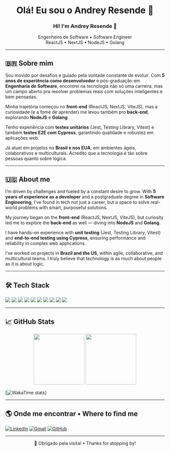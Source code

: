 <h1 align="center">Olá! Eu sou o Andrey Resende 👋</h1>
<h3 align="center">Hi! I'm Andrey Resende 👋</h3>

<p align="center">
  Engenheiro de Software • Software Engineer <br/>
  ReactJS • NextJS • NodeJS • Golang
</p>

---

## 🇧🇷 Sobre mim

Sou movido por desafios e guiado pela vontade constante de evoluir. Com **5 anos de experiência como desenvolvedor** e pós-graduação em **Engenharia de Software**, encontrei na tecnologia não só uma carreira, mas um campo aberto pra resolver problemas reais com soluções inteligentes e bem pensadas.

Minha trajetória começou no **front-end** (ReactJS, NextJS, ViteJS), mas a curiosidade (e a fome de aprender) me levou também pro **back-end**, explorando **NodeJS** e **Golang**.

Tenho experiência com **testes unitários** (Jest, Testing Library, Vitest) e também **testes E2E com Cypress**, garantindo qualidade e robustez em aplicações web.

Já atuei em projetos no **Brasil e nos EUA**, em ambientes ágeis, colaborativos e multiculturais. Acredito que a tecnologia é tão sobre pessoas quanto sobre lógica.

---

## 🇺🇸 About me

I’m driven by challenges and fueled by a constant desire to grow. With **5 years of experience as a developer** and a postgraduate degree in **Software Engineering**, I’ve found in tech not just a career, but a space to solve real-world problems with smart, purposeful solutions.

My journey began on the **front-end** (ReactJS, NextJS, ViteJS), but curiosity led me to explore the **back-end** as well — diving into **NodeJS** and **Golang**.

I have hands-on experience with **unit testing** (Jest, Testing Library, Vitest) and **end-to-end testing using Cypress**, ensuring performance and reliability in complex web applications.

I’ve worked on projects in **Brazil and the US**, within agile, collaborative, and multicultural teams. I truly believe that technology is as much about people as it is about logic.

---

## 🛠️ Tech Stack

<div>
  <img src="https://img.shields.io/badge/React-20232A?style=flat&logo=react&logoColor=61DAFB" />
  <img src="https://img.shields.io/badge/Next.js-000000?style=flat&logo=nextdotjs&logoColor=white" />
  <img src="https://img.shields.io/badge/Vite-646CFF?style=flat&logo=vite&logoColor=white" />
  <img src="https://img.shields.io/badge/Node.js-339933?style=flat&logo=nodedotjs&logoColor=white" />
  <img src="https://img.shields.io/badge/Golang-00ADD8?style=flat&logo=go&logoColor=white" />
  <img src="https://img.shields.io/badge/TypeScript-3178C6?style=flat&logo=typescript&logoColor=white" />
  <img src="https://img.shields.io/badge/JavaScript-F7DF1E?style=flat&logo=javascript&logoColor=black" />
  <img src="https://img.shields.io/badge/Cypress-17202C?style=flat&logo=cypress&logoColor=white" />
  <img src="https://img.shields.io/badge/Jest-C21325?style=flat&logo=jest&logoColor=white" />
  <img src="https://img.shields.io/badge/Git-F05032?style=flat&logo=git&logoColor=white" />
</div>

---

## 📈 GitHub Stats

<div align="center">
  <img height="160em" src="https://github-readme-stats.vercel.app/api?username=ResendeAndrey&show_icons=true&theme=tokyonight" />
  <img height="160em" src="https://github-readme-stats.vercel.app/api/top-langs/?username=ResendeAndrey&layout=compact&theme=tokyonight" />
</div>

[![WakaTime stats](https://github-readme-stats.vercel.app/api/wakatime?username=ResendeAndrey)]

---

## 🌎 Onde me encontrar • Where to find me

[![LinkedIn](https://img.shields.io/badge/-LinkedIn-blue?style=flat-square&logo=linkedin&logoColor=white)](https://www.linkedin.com/in/seu-usuario/)
[![Gmail](https://img.shields.io/badge/-resende.andrey@gmail.com-red?style=flat-square&logo=gmail&logoColor=white)](mailto:resende.andrey@gmail.com)
[![GitHub](https://img.shields.io/badge/-GitHub-181717?style=flat-square&logo=github&logoColor=white)](https://github.com/ResendeAndrey)

---

<p align="center">🚀 Obrigado pela visita! • Thanks for stopping by!</p>
